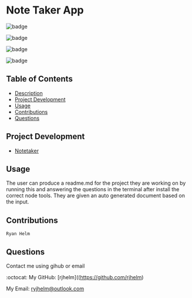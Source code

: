 # Note Taker App

![badge](https://img.shields.io/badge/heroku-https%3A%2F%2Fnotes--by--ryanj.herokuapp.com%2Fnotes-brightgreen) 

![badge](https://img.shields.io/badge/built%20with-node-lightgrey)

![badge](https://img.shields.io/badge/built%20with-express.js-red)

![badge](https://img.shields.io/npm/v/1?color=blue&logoColor=purple&style=plastic)

## Table of Contents

- [Description](#description)
- [Project Development](#project-development)
- [Usage](#usage)
- [Contributions](#contributors)
- [Questions](#questions)

## Project Development

- [Notetaker](https://notes-by-ryanj.herokuapp.com/)

## Usage

The user can produce a readme.md for the project they are working on by running this and answering the questions in the terminal after install the correct node tools. They       are given an auto generated document based on the input.

## Contributions

    Ryan Helm

## Questions

Contact me using gihub or email

:octocat: My GitHub: [rjhelm]((<https://github.com/rjhelm>)

My Email: ryjhelm@outlook.com
